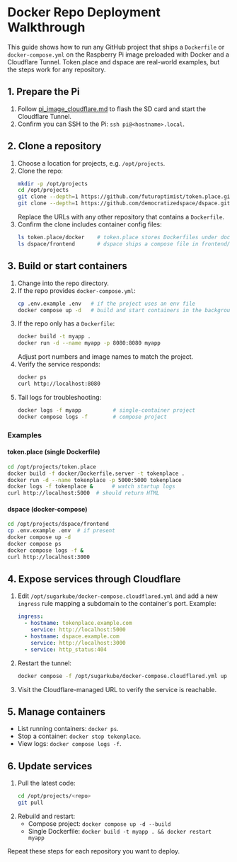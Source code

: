 # Docker Repo Deployment Walkthrough

This guide shows how to run any GitHub project that ships a `Dockerfile` or
`docker-compose.yml` on the Raspberry Pi image preloaded with Docker and a
Cloudflare Tunnel. Token.place and dspace are real-world examples, but the
steps work for any repository.

## 1. Prepare the Pi
1. Follow [pi_image_cloudflare.md](pi_image_cloudflare.md) to flash the SD card and
   start the Cloudflare Tunnel.
2. Confirm you can SSH to the Pi: `ssh pi@<hostname>.local`.

## 2. Clone a repository
1. Choose a location for projects, e.g. `/opt/projects`.
2. Clone the repo:
   ```sh
   mkdir -p /opt/projects
   cd /opt/projects
   git clone --depth=1 https://github.com/futuroptimist/token.place.git
   git clone --depth=1 https://github.com/democratizedspace/dspace.git
   ```
   Replace the URLs with any other repository that contains a `Dockerfile`.
3. Confirm the clone includes container config files:
   ```sh
   ls token.place/docker    # token.place stores Dockerfiles under docker/
   ls dspace/frontend       # dspace ships a compose file in frontend/
   ```

## 3. Build or start containers
1. Change into the repo directory.
2. If the repo provides `docker-compose.yml`:
   ```sh
   cp .env.example .env   # if the project uses an env file
   docker compose up -d   # build and start containers in the background
   ```
3. If the repo only has a `Dockerfile`:
   ```sh
   docker build -t myapp .
   docker run -d --name myapp -p 8080:8080 myapp
   ```
   Adjust port numbers and image names to match the project.
4. Verify the service responds:
   ```sh
   docker ps
   curl http://localhost:8080
   ```
5. Tail logs for troubleshooting:
   ```sh
   docker logs -f myapp          # single-container project
   docker compose logs -f        # compose project
   ```

### Examples

#### token.place (single Dockerfile)

```sh
cd /opt/projects/token.place
docker build -f docker/Dockerfile.server -t tokenplace .
docker run -d --name tokenplace -p 5000:5000 tokenplace
docker logs -f tokenplace &      # watch startup logs
curl http://localhost:5000  # should return HTML
```

#### dspace (docker-compose)

```sh
cd /opt/projects/dspace/frontend
cp .env.example .env  # if present
docker compose up -d
docker compose ps
docker compose logs -f &
curl http://localhost:3000
```

## 4. Expose services through Cloudflare
1. Edit `/opt/sugarkube/docker-compose.cloudflared.yml` and add a new
   `ingress` rule mapping a subdomain to the container's port. Example:
   ```yaml
   ingress:
     - hostname: tokenplace.example.com
       service: http://localhost:5000
     - hostname: dspace.example.com
       service: http://localhost:3000
     - service: http_status:404
   ```
2. Restart the tunnel:
   ```sh
   docker compose -f /opt/sugarkube/docker-compose.cloudflared.yml up -d
   ```
3. Visit the Cloudflare-managed URL to verify the service is reachable.

## 5. Manage containers
- List running containers: `docker ps`.
- Stop a container: `docker stop tokenplace`.
- View logs: `docker compose logs -f`.

## 6. Update services
1. Pull the latest code:
   ```sh
   cd /opt/projects/<repo>
   git pull
   ```
2. Rebuild and restart:
   - Compose project: `docker compose up -d --build`
   - Single Dockerfile: `docker build -t myapp . && docker restart myapp`

Repeat these steps for each repository you want to deploy.
